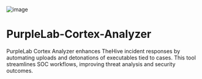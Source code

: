![image](https://github.com/Krook9d/PurpleLab-Cortex-Analyzer/assets/40600995/d51ef534-8483-442c-9e2c-7d02021b6939)


# PurpleLab-Cortex-Analyzer
PurpleLab Cortex Analyzer enhances TheHive incident responses by automating uploads and detonations of executables tied to cases. This tool streamlines SOC workflows, improving threat analysis and security outcomes.
